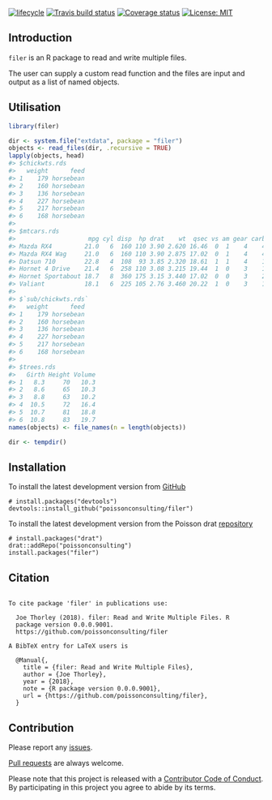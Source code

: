 
<!-- README.md is generated from README.Rmd. Please edit that file -->

[![lifecycle](https://img.shields.io/badge/lifecycle-experimental-orange.svg)](https://www.tidyverse.org/lifecycle/#experimental)
[![Travis build
status](https://travis-ci.org/poissonconsulting/filer.svg?branch=master)](https://travis-ci.org/poissonconsulting/filer)
[![Coverage
status](https://codecov.io/gh/poissonconsulting/filer/branch/master/graph/badge.svg)](https://codecov.io/github/poissonconsulting/filer?branch=master)
[![License:
MIT](https://img.shields.io/badge/License-MIT-green.svg)](https://opensource.org/licenses/MIT)

## Introduction

`filer` is an R package to read and write multiple files.

The user can supply a custom read function and the files are input and
output as a list of named objects.

## Utilisation

``` r
library(filer)

dir <- system.file("extdata", package = "filer")
objects <- read_files(dir, .recursive = TRUE)
lapply(objects, head)
#> $chickwts.rds
#>   weight      feed
#> 1    179 horsebean
#> 2    160 horsebean
#> 3    136 horsebean
#> 4    227 horsebean
#> 5    217 horsebean
#> 6    168 horsebean
#> 
#> $mtcars.rds
#>                    mpg cyl disp  hp drat    wt  qsec vs am gear carb
#> Mazda RX4         21.0   6  160 110 3.90 2.620 16.46  0  1    4    4
#> Mazda RX4 Wag     21.0   6  160 110 3.90 2.875 17.02  0  1    4    4
#> Datsun 710        22.8   4  108  93 3.85 2.320 18.61  1  1    4    1
#> Hornet 4 Drive    21.4   6  258 110 3.08 3.215 19.44  1  0    3    1
#> Hornet Sportabout 18.7   8  360 175 3.15 3.440 17.02  0  0    3    2
#> Valiant           18.1   6  225 105 2.76 3.460 20.22  1  0    3    1
#> 
#> $`sub/chickwts.rds`
#>   weight      feed
#> 1    179 horsebean
#> 2    160 horsebean
#> 3    136 horsebean
#> 4    227 horsebean
#> 5    217 horsebean
#> 6    168 horsebean
#> 
#> $trees.rds
#>   Girth Height Volume
#> 1   8.3     70   10.3
#> 2   8.6     65   10.3
#> 3   8.8     63   10.2
#> 4  10.5     72   16.4
#> 5  10.7     81   18.8
#> 6  10.8     83   19.7
names(objects) <- file_names(n = length(objects))

dir <- tempdir()
```

## Installation

To install the latest development version from
[GitHub](https://github.com/poissonconsulting/filer)

    # install.packages("devtools")
    devtools::install_github("poissonconsulting/filer")

To install the latest development version from the Poisson drat
[repository](https://github.com/poissonconsulting/drat)

    # install.packages("drat")
    drat::addRepo("poissonconsulting")
    install.packages("filer")

## Citation

``` 

To cite package 'filer' in publications use:

  Joe Thorley (2018). filer: Read and Write Multiple Files. R
  package version 0.0.0.9001.
  https://github.com/poissonconsulting/filer

A BibTeX entry for LaTeX users is

  @Manual{,
    title = {filer: Read and Write Multiple Files},
    author = {Joe Thorley},
    year = {2018},
    note = {R package version 0.0.0.9001},
    url = {https://github.com/poissonconsulting/filer},
  }
```

## Contribution

Please report any
[issues](https://github.com/poissonconsulting/filer/issues).

[Pull requests](https://github.com/poissonconsulting/filer/pulls) are
always welcome.

Please note that this project is released with a [Contributor Code of
Conduct](CONDUCT.md). By participating in this project you agree to
abide by its terms.
